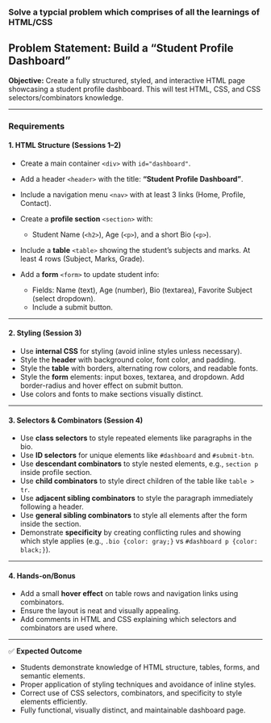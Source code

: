 ### Solve a typcial problem which comprises of all the learnings of HTML/CSS

## **Problem Statement: Build a “Student Profile Dashboard”**

**Objective:** Create a fully structured, styled, and interactive HTML page showcasing a student profile dashboard. This will test HTML, CSS, and CSS selectors/combinators knowledge.

---

### **Requirements**

#### 1. **HTML Structure (Sessions 1–2)**

* Create a main container `<div>` with `id="dashboard"`.
* Add a header `<header>` with the title: **“Student Profile Dashboard”**.
* Include a navigation menu `<nav>` with at least 3 links (Home, Profile, Contact).
* Create a **profile section** `<section>` with:

  * Student Name (`<h2>`), Age (`<p>`), and a short Bio (`<p>`).
* Include a **table** `<table>` showing the student’s subjects and marks. At least 4 rows (Subject, Marks, Grade).
* Add a **form** `<form>` to update student info:

  * Fields: Name (text), Age (number), Bio (textarea), Favorite Subject (select dropdown).
  * Include a submit button.

---

#### 2. **Styling (Session 3)**

* Use **internal CSS** for styling (avoid inline styles unless necessary).
* Style the **header** with background color, font color, and padding.
* Style the **table** with borders, alternating row colors, and readable fonts.
* Style the **form** elements: input boxes, textarea, and dropdown. Add border-radius and hover effect on submit button.
* Use colors and fonts to make sections visually distinct.

---

#### 3. **Selectors & Combinators (Session 4)**

* Use **class selectors** to style repeated elements like paragraphs in the bio.
* Use **ID selectors** for unique elements like `#dashboard` and `#submit-btn`.
* Use **descendant combinators** to style nested elements, e.g., `section p` inside profile section.
* Use **child combinators** to style direct children of the table like `table > tr`.
* Use **adjacent sibling combinators** to style the paragraph immediately following a header.
* Use **general sibling combinators** to style all elements after the form inside the section.
* Demonstrate **specificity** by creating conflicting rules and showing which style applies (e.g., `.bio {color: gray;}` vs `#dashboard p {color: black;}`).

---

#### 4. **Hands-on/Bonus**

* Add a small **hover effect** on table rows and navigation links using combinators.
* Ensure the layout is neat and visually appealing.
* Add comments in HTML and CSS explaining which selectors and combinators are used where.

---

✅ **Expected Outcome**

* Students demonstrate knowledge of HTML structure, tables, forms, and semantic elements.
* Proper application of styling techniques and avoidance of inline styles.
* Correct use of CSS selectors, combinators, and specificity to style elements efficiently.
* Fully functional, visually distinct, and maintainable dashboard page.



